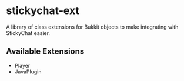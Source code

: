 # stickychat-ext

A library of class extensions for Bukkit objects to make integrating with StickyChat easier.

## Available Extensions

- Player
- JavaPlugin
